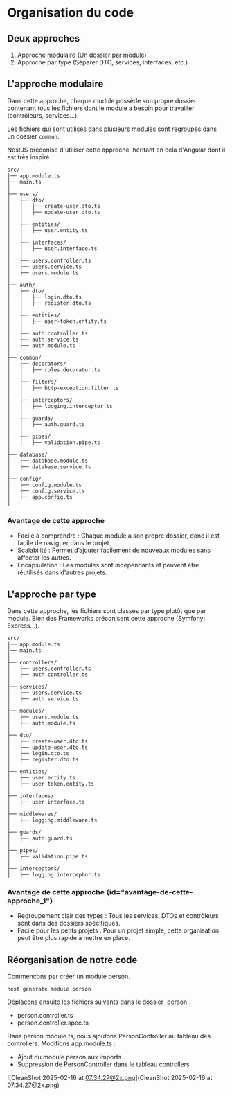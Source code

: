 # Organisation du code

## Deux approches

1. Approche modulaire (Un dossier par module)
2. Approche par type (Séparer DTO, services, interfaces, etc.)

## L'approche modulaire

Dans cette approche, chaque module possède son propre dossier contenant tous les fichiers dont le module a besoin pour travailler (contrôleurs, services...).

Les fichiers qui sont utilisés dans plusieurs modules sont regroupés dans un dossier `common`.

NestJS préconise d'utiliser cette approche, héritant en cela d'Angular dont il est très inspiré.

```
src/
│── app.module.ts
│── main.ts
│
├── users/
│   ├── dto/
│   │   ├── create-user.dto.ts
│   │   ├── update-user.dto.ts
│   │
│   ├── entities/
│   │   ├── user.entity.ts
│   │
│   ├── interfaces/
│   │   ├── user.interface.ts
│   │
│   ├── users.controller.ts
│   ├── users.service.ts
│   ├── users.module.ts
│
├── auth/
│   ├── dto/
│   │   ├── login.dto.ts
│   │   ├── register.dto.ts
│   │
│   ├── entities/
│   │   ├── user-token.entity.ts
│   │
│   ├── auth.controller.ts
│   ├── auth.service.ts
│   ├── auth.module.ts
│
├── common/
│   ├── decorators/
│   │   ├── roles.decorator.ts
│   │
│   ├── filters/
│   │   ├── http-exception.filter.ts
│   │
│   ├── interceptors/
│   │   ├── logging.interceptor.ts
│   │
│   ├── guards/
│   │   ├── auth.guard.ts
│   │
│   ├── pipes/
│   │   ├── validation.pipe.ts
│
├── database/
│   ├── database.module.ts
│   ├── database.service.ts
│
├── config/
│   ├── config.module.ts
│   ├── config.service.ts
│   ├── app.config.ts
│

```

### Avantage de cette approche

- Facile à comprendre : Chaque module a son propre dossier, donc il est facile de naviguer dans le projet.
- Scalabilité : Permet d’ajouter facilement de nouveaux modules sans affecter les autres.
- Encapsulation : Les modules sont indépendants et peuvent être réutilisés dans d'autres projets.

## L'approche par type

Dans cette approche, les fichiers sont classés par type plutôt que par module. Bien des Frameworks préconisent cette approche (Symfony; Express...). 

```
src/
│── app.module.ts
│── main.ts
│
├── controllers/
│   ├── users.controller.ts
│   ├── auth.controller.ts
│
├── services/
│   ├── users.service.ts
│   ├── auth.service.ts
│
├── modules/
│   ├── users.module.ts
│   ├── auth.module.ts
│
├── dto/
│   ├── create-user.dto.ts
│   ├── update-user.dto.ts
│   ├── login.dto.ts
│   ├── register.dto.ts
│
├── entities/
│   ├── user.entity.ts
│   ├── user-token.entity.ts
│
├── interfaces/
│   ├── user.interface.ts
│
├── middlewares/
│   ├── logging.middleware.ts
│
├── guards/
│   ├── auth.guard.ts
│
├── pipes/
│   ├── validation.pipe.ts
│
├── interceptors/
│   ├── logging.interceptor.ts

```

### Avantage de cette approche {id="avantage-de-cette-approche_1"}

- Regroupement clair des types : Tous les services, DTOs et contrôleurs sont dans des dossiers spécifiques.
- Facile pour les petits projets : Pour un projet simple, cette organisation peut être plus rapide à mettre en place.

## Réorganisation de notre code

<procedure>
<step>
Commençons par créer un module person.

```shell
nest generate module person
```
</step>

<step>
Déplaçons ensuite les fichiers suivants dans le dossier `person`.

- person.controller.ts
- person.controller.spec.ts

</step>

<step>
Dans person.module.ts, nous ajoutons PersonController au tableau des controllers.

</step>

<step>
Modifions app.module.ts :

- Ajout du module person aux imports
- Suppression de PersonController dans le tableau controllers

![CleanShot 2025-02-16 at 07.34.27@2x.png](CleanShot 2025-02-16 at 07.34.27@2x.png)
</step>
</procedure>

